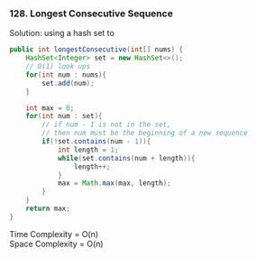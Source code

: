 ### 128. Longest Consecutive Sequence
Solution: using a hash set to 
```java
public int longestConsecutive(int[] nums) {
    HashSet<Integer> set = new HashSet<>();
    // O(1) look ups
    for(int num : nums){
        set.add(num);
    }

    int max = 0;
    for(int num : set){
        // if num - 1 is not in the set, 
        // then num must be the beginning of a new sequence
        if(!set.contains(num - 1)){
            int length = 1;
            while(set.contains(num + length)){
                length++;
            }
            max = Math.max(max, length);
        }
    }
    return max;
}
```
Time Complexity = O(n) <br>
Space Complexity = O(n)